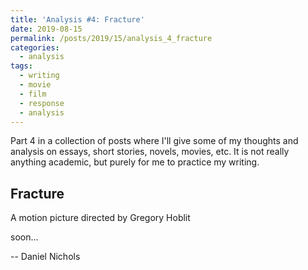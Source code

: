 ```yaml
---
title: 'Analysis #4: Fracture'
date: 2019-08-15
permalink: /posts/2019/15/analysis_4_fracture
categories:
  - analysis
tags:
  - writing
  - movie
  - film
  - response
  - analysis
---
```


Part 4 in a collection of posts where I'll give some of my thoughts and analysis on essays, short stories, novels, movies, etc. It is not really anything academic, but purely for me to practice my writing.

Fracture
------------------------------
A motion picture directed by Gregory Hoblit



soon...


-- Daniel Nichols
